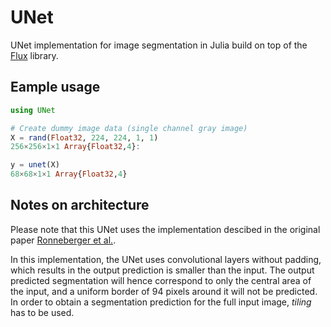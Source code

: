 # UNet

UNet implementation for image segmentation in Julia build on top of the [Flux](http://fluxml.github.io/) library.

## Eample usage

```julia
using UNet

# Create dummy image data (single channel gray image)
X = rand(Float32, 224, 224, 1, 1)
256×256×1×1 Array{Float32,4}:

y = unet(X)
68×68×1×1 Array{Float32,4}
```

## Notes on architecture

Please note that this UNet uses the implementation descibed in the original paper [Ronneberger et al.](https://arxiv.org/abs/1505.04597).

In this implementation, the UNet uses convolutional layers without padding, which results in the output prediction is smaller than the input. The output predicted segmentation will hence correspond to only the central area of the input, and a uniform border of 94 pixels around it will not be predicted. In order to obtain a segmentation prediction for the full input image, *tiling* has to be used.
